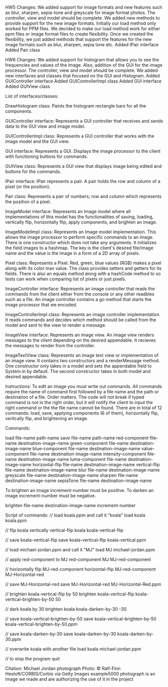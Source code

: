 HW5 Changes:
We added support for image formats and new features such as blur, sharpen, sepia-tone and greyscale for image format photos.
The controller, view and model should be complete. We added new methods to provide support for the new image formats. Initially our load method only worked for PPM files. We decided to make our load method work for either ppm files or image format files to create flexibility.
Once we created the flexibility, we just added methods that support the features for the new image formats such as blur, sharpen, sepia tone etc.
Added IPair interface
Added Pair class


HW6 Changes:
We added support for histogram that allows you to see the frequencies and values of the image. Also, addition of the GUI for the image processor.
The controller, view and model should be complete. We added new interfaces and classes that focused on the GUI and Histogram.
Added GUIController interface
Added GUIControllerImpl class
Added GUI interface
Added GUIView class

List of interfaces/classes:

DrawHistogram class:
Paints the histogram rectangle bars for all the components.

GUIController interface:
Represents a GUI controller that receives and sends data to the GUI view and image model.

GUIControllerImpl class:
Represents a GUI controller that works with the image model and the GUI view.

GUI interface:
Represents a GUI. Displays the image processor to the client with functioning buttons for commands.

GUIView class:
Represents a GUI view that displays image being edited and buttons for the commands.

IPair interface:
IPair represents a pair. A pair holds the row and column of a pixel (or the position).

Pair class:
Represents a pair of numbers; row and column which represents the position of a pixel.

ImageModel interface:
Represents an Image model where all implementations of this model has the functionalities of saving, loading, vertically flip, horizontally flip, apply components, and brighten an image. 

ImageModelImpl class:
Represents an Image model implementation. This allows the image processor to perform specific commands to an image. There is one constructor which does not take any arguments. It initializes the field images to a hashmap. The key is the client's desired file/image name and the value is the image in a form of a 2D array of pixels.

Pixel class:
Represents a Pixel. Red, green, blue values (RGB) makes a pixel along with its color max value. The class provides setters and getters for its fields. There is also an equals method along with a hashCode method to so tests can work when comparing list of pixels or just pixels.

ImageController interface:
Represents an image controller that reads the commands from the client either from the console or any other readbles such as a file. An image controller contains a go method that starts the image processor that we encoded.

ImageControllerImpl class:
Represents an image controller implementation. It reads commands and decides which method should be called from the model and sent to the view to render a message.

ImageView interface:
Represents an image view. An image view renders messages to the client depending on the desired appendable. It recieves the messages to render
from the controller.

ImageTextView class:
Represents an image text view or implementation of an image view. It contains two constructors and a renderMessage method. One constructor only takes in a model and sets the appendable field to System.in by default. The second constructor takes in both model and desired appendable.

Instructions:
To edit an image you must write out commands. All commands require the name of command first followed by a file name and the path or destination of a file. Order matters. The code will not break if typed command is not in the right order, but it will notify the client to input the right command or the the file name cannot be found. There are in total of 12 commands: load, save, applying components (6 of them), horizontally flip, veritcally flip, and brightening an image.

Commands:

load file-name path-name
save file-name path-name
red-component file-name destination-image-name
green-component file-name destination-image-name
blue-component file-name destination-image-name
value-component file-name destination-image-name
intensity-component file-name destination-image-name
luma-component file-name destination-image-name
horizontal-flip file-name destination-image-name
vertical-flip file-name destination-image-name
blur file-name destination-image-name
greyscale file-name destination-image-name
sharpen file-name destination-image-name
sepiaTone file-name destination-image-name

To brighten an image increment-number must be positive.
To darken an image increment-number must be negative.

brighten file-name destination-image-name increment-number

Script of commands:
// load koala.ppm and call it "koala"
load koala koala.ppm

// flip koala vertically
vertical-flip koala koala-vertical-flip

// save koala-vertical-flip
save koala-vertical-flip koala-vertical.ppm

// load michael-jordan.ppm and call it "MJ"
load MJ michael-jordan.ppm

// apply red-component to MJ
red-component MJ MJ-red-component

// horizontally flip MJ-red-component
horizontal-flip MJ-red-component MJ-Horizontal-red

// save MJ-Horizontal-red
save MJ-Horizontal-red MJ-Horizontal-Red.ppm

// brighten koala-vertical-flip by 50
brighten koala-vertical-flip koala-vertical-brighten-by-50 50

// dark koala by 30
brighten koala koala-darken-by-30 -30

// save koala-vertical-brighten-by-50
save koala-vertical-brighten-by-50 koala-vertical-brighten-by-50.ppm

// save koala-darken-by-30
save koala-darken-by-30 koala-darken-by-30.ppm

// overwrite koala with another file
load koala michael-jordan.ppm

// to stop the program
quit

Citation:
Michael Jordan photograph
Photo: © Ralf-Finn Hestoft/CORBIS/Corbis via Getty Images
example5000 photograph is an image we made and are authorizing the use of it in the project
